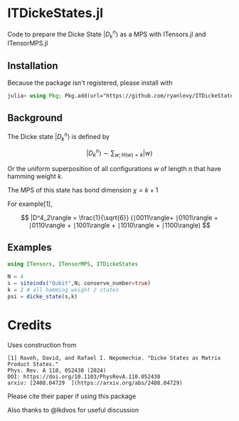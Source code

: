 # ITDickeStates.jl

Code to prepare the Dicke State $|D^n_k\rangle$ as a MPS with ITensors.jl and ITensorMPS.jl

## Installation

Because the package isn't registered, please install with
```julia
julia> using Pkg; Pkg.add(url="https://github.com/ryanlevy/ITDickeStates.jl")
```

## Background

The Dicke state $|D^n_k\rangle$ is defined by 

$$
|D^n_k\rangle \sim \sum_{w; H(w) = k} |w\rangle
$$

Or the uniform superposition of all configurations $w$ of length $n$ that have hamming weight $k$.

The MPS of this state has bond dimension $\chi = k+1$

For example[1],

$$ 
|D^4_2\rangle = \frac{1}{\sqrt{6}} (∣0011\rangle+ ∣0101\rangle + ∣0110\rangle + ∣1001\rangle + ∣1010\rangle + ∣1100\rangle)
$$

## Examples

```julia
using ITensors, ITensorMPS, ITDickeStates

N = 4
s = siteinds("Qubit",N; conserve_number=true)
k = 2 # all hamming weight 2 states
psi = dicke_state(s,k)
```

# Credits

Uses construction from
```
[1] Raveh, David, and Rafael I. Nepomechie. "Dicke States as Matrix Product States."
Phys. Rev. A 110, 052438 (2024)  
DOI: https://doi.org/10.1103/PhysRevA.110.052438   
arxiv: [2408.04729  ](https://arxiv.org/abs/2408.04729)
```

Please cite their paper if using this package

Also thanks to @lkdvos for useful discussion
